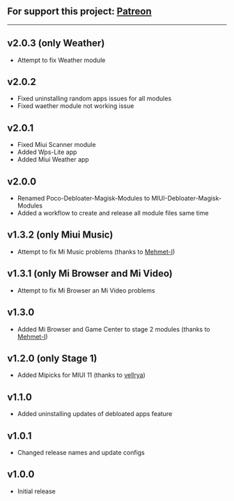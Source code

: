 ## For support this project: [Patreon](https://avalibeyaz.com/patreon)  
----------------------  
## v2.0.3 (only Weather)  
- Attempt to fix Weather module  
  
## v2.0.2  
- Fixed uninstalling random apps issues for all modules  
- Fixed waether module not working issue  
  
## v2.0.1  
- Fixed Miui Scanner module  
- Added Wps-Lite app  
- Added Miui Weather app  
  
## v2.0.0  
- Renamed Poco-Debloater-Magisk-Modules to MIUI-Debloater-Magisk-Modules  
- Added a workflow to create and release all module files same time  
  
## v1.3.2 (only Miui Music)   
- Attempt to fix Mi Music problems (thanks to [Mehmet-I](https://github.com/Mehmet-I))  
  
## v1.3.1 (only Mi Browser and Mi Video)  
- Attempt to fix Mi Browser an Mi Video problems  
  
## v1.3.0  
- Added Mi Browser and Game Center to stage 2 modules (thanks to [Mehmet-I](https://github.com/Mehmet-I))  
  
## v1.2.0 (only Stage 1)
- Added Mipicks for MIUI 11 (thanks to [vellrya](https://github.com/vellrya))  
  
## v1.1.0  
- Added uninstalling updates of debloated apps feature  
  
## v1.0.1  
- Changed release names and update configs  
  
## v1.0.0  
- Initial release
